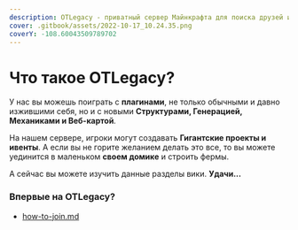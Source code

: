 ```yaml
---
description: OTLegacy - приватный сервер Майнкрафта для поиска друзей и ваших идей.
cover: .gitbook/assets/2022-10-17_10.24.35.png
coverY: -108.60043509789702
---
```


# Что такое OTLegacy?

У нас вы можешь поиграть с **плагинами**, не только обычными и давно изжившими себя, но и с новыми **Структурами, Генерацией, Механиками и Веб-картой**.

На нашем сервере, игроки могут создавать **Гигантские проекты и ивенты**. А если вы не горите желанием делать это все, то вы можете уединится в маленьком **своем домике** и строить фермы.

А сейчас вы можете изучить данные разделы вики. **Удачи...**

### **Впервые на OTLegacy?**

* [how-to-join.md](osnovnoe/how-to-join.md "mention")
